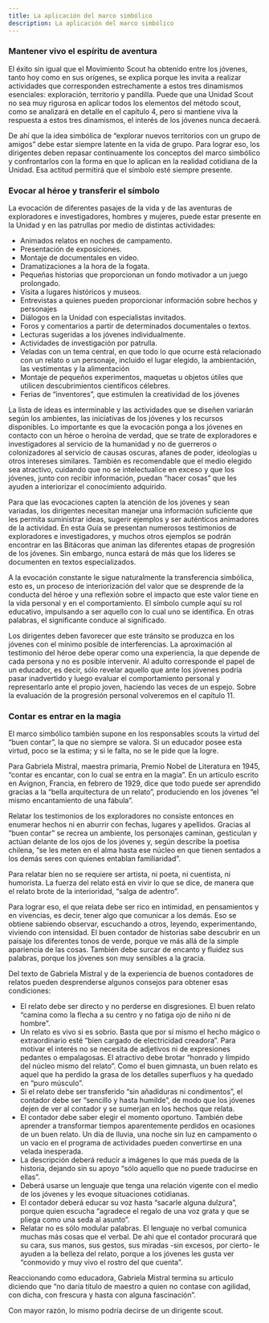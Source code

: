 ```yaml
---
title: La aplicación del marco simbólico
description: La aplicación del marco simbólico
---
```


### Mantener vivo el espíritu de aventura

El éxito sin igual que el Movimiento Scout ha obtenido entre los jóvenes, tanto hoy como en sus orígenes, se explica porque les invita a realizar actividades que corresponden estrechamente a estos tres dinamismos esenciales: exploración, territorio y pandilla. Puede que una Unidad Scout no sea muy rigurosa en aplicar todos los elementos del método scout, como se analizará en detalle en el capítulo 4, pero si mantiene viva la respuesta a estos tres dinamismos, el interés de los jóvenes nunca decaerá.

De ahí que la idea simbólica de “explorar nuevos territorios con un grupo de amigos” debe estar siempre latente en la vida de grupo. Para lograr eso, los dirigentes deben repasar continuamente los conceptos del marco simbólico y confrontarlos con la forma en que lo aplican en la realidad cotidiana de la Unidad. Esa actitud permitirá que el símbolo esté siempre presente.

### Evocar al héroe y transferir el símbolo

La evocación de diferentes pasajes de la vida y de las aventuras de exploradores e investigadores, hombres y mujeres, puede estar presente en la Unidad y en las patrullas por medio de distintas actividades:

- Animados relatos en noches de campamento.
- Presentación de exposiciones.
- Montaje de documentales en video.
- Dramatizaciones a la hora de la fogata.
- Pequeñas historias que proporcionan un fondo motivador a un juego prolongado.
- Visita a lugares históricos y museos.
- Entrevistas a quienes pueden proporcionar información sobre hechos y personajes
- Diálogos en la Unidad con especialistas invitados.
- Foros y comentarios a partir de determinados documentales o textos.
- Lecturas sugeridas a los jóvenes individualmente.
- Actividades de investigación por patrulla.
- Veladas con un tema central, en que todo lo que ocurre está relacionado con un relato o un personaje, incluido el lugar elegido, la ambientación, las vestimentas y la alimentación
- Montaje de pequeños experimentos, maquetas u objetos útiles que utilicen descubrimientos científicos célebres.
- Ferias de “inventores”, que estimulen la creatividad de los jóvenes

La lista de ideas es interminable y las actividades que se diseñen variarán según los ambientes, las iniciativas de los jóvenes y los recursos disponibles. Lo importante es que la evocación ponga a los jóvenes en contacto con un héroe o heroína de verdad, que se trate de exploradores e investigadores al servicio de la humanidad y no de guerreros o colonizadores al servicio de causas oscuras, afanes de poder, ideologías u otros intereses similares. También es recomendable que el medio elegido sea atractivo, cuidando que no se intelectualice en exceso y que los jóvenes, junto con recibir información, puedan “hacer cosas” que les ayuden a interiorizar el conocimiento adquirido.

Para que las evocaciones capten la atención de los jóvenes y sean variadas, los dirigentes necesitan manejar una información suficiente que les permita suministrar ideas, sugerir ejemplos y ser auténticos animadores de la actividad. En esta Guía se presentan numerosos testimonios de exploradores e investigadores, y muchos otros ejemplos se podrán encontrar en las Bitácoras que animan las diferentes etapas de progresión de los jóvenes. Sin embargo, nunca estará de más que los líderes se documenten en textos especializados.

A la evocación constante le sigue naturalmente la transferencia simbólica, esto es, un proceso de interiorización del valor que se desprende de la conducta del héroe y una reflexión sobre el impacto que este valor tiene en la vida personal y en el comportamiento. El símbolo cumple aquí su rol educativo, impulsando a ser aquello con lo cual uno se identifica. En otras palabras, el significante conduce al significado.

Los dirigentes deben favorecer que este tránsito se produzca en los jóvenes con el mínimo posible de interferencias. La aproximación al testimonio del héroe debe operar como una experiencia, la que depende de cada persona y no es posible intervenir. Al adulto corresponde el papel de un educador, es decir, sólo revelar aquello que ante los jóvenes podría pasar inadvertido y luego evaluar el comportamiento personal y representarlo ante el propio joven, haciendo las veces de un espejo. Sobre la evaluación de la progresión personal volveremos en el capítulo 11.

### Contar es entrar en la magia

El marco simbólico también supone en los responsables scouts la virtud del “buen contar”, la que no siempre se valora. Si un educador posee esta virtud, poco se la estima; y si le falta, no se le pide que la logre.

Para Gabriela Mistral, maestra primaria, Premio Nobel de Literatura en 1945, “contar es encantar, con lo cual se entra en la magia”. En un artículo escrito en Avignon, Francia, en febrero de 1929, dice que todo puede ser aprendido gracias a la “bella arquitectura de un relato”, produciendo en los jóvenes “el mismo encantamiento de una fábula”.

Relatar los testimonios de los exploradores no consiste entonces en enumerar hechos ni en aburrir con fechas, lugares y apellidos. Gracias al “buen contar” se recrea un ambiente, los personajes caminan, gesticulan y actúan delante de los ojos de los jóvenes y, según describe la poetisa chilena, “se les meten en el alma hasta ese núcleo en que tienen sentados a los demás seres con quienes entablan familiaridad”.

Para relatar bien no se requiere ser artista, ni poeta, ni cuentista, ni humorista. La fuerza del relato está en vivir lo que se dice, de manera que el relato brote de la interioridad, “salga de adentro”.

Para lograr eso, el que relata debe ser rico en intimidad, en pensamientos y en vivencias, es decir, tener algo que comunicar a los demás. Eso se obtiene sabiendo observar, escuchando a otros, leyendo, experimentando, viviendo con intensidad. El buen contador de historias sabe descubrir en un paisaje los diferentes tonos de verde, porque ve más allá de la simple apariencia de las cosas. También debe surcar de encanto y fluidez sus palabras, porque los jóvenes son muy sensibles a la gracia.

Del texto de Gabriela Mistral y de la experiencia de buenos contadores de relatos pueden desprenderse algunos consejos para obtener esas condiciones:

- El relato debe ser directo y no perderse en disgresiones. El buen relato “camina como la flecha a su centro y no fatiga ojo de niño ni de hombre”.
- Un relato es vivo si es sobrio. Basta que por sí mismo el hecho mágico o extraordinario esté “bien cargado de electricidad creadora”. Para motivar el interés no se necesita de adjetivos ni de expresiones pedantes o empalagosas. El atractivo debe brotar “honrado y límpido del núcleo mismo del relato”. Como el buen gimnasta, un buen relato es aquel que ha perdido la grasa de los detalles superfluos y ha quedado en “puro músculo”.
- Si el relato debe ser transferido “sin añadiduras ni condimentos”, el contador debe ser “sencillo y hasta humilde”, de modo que los jóvenes dejen de ver al contador y se sumerjan en los hechos que relata.
- El contador debe saber elegir el momento oportuno. También debe aprender a transformar tiempos aparentemente perdidos en ocasiones de un buen relato. Un día de lluvia, una noche sin luz en campamento o un vacío en el programa de actividades pueden convertirse en una velada inesperada.
- La descripción deberá reducir a imágenes lo que más pueda de la historia, dejando sin su apoyo “sólo aquello que no puede traducirse en ellas”.
- Deberá usarse un lenguaje que tenga una relación vigente con el medio de los jóvenes y les evoque situaciones cotidianas.
- El contador deberá educar su voz hasta “sacarle alguna dulzura”, porque quien escucha “agradece el regalo de una voz grata y que se pliega como una seda al asunto”.
- Relatar no es sólo modular palabras. El lenguaje no verbal comunica muchas más cosas que el verbal. De ahí que el contador procurará que su cara, sus manos, sus gestos, sus miradas -sin excesos, por cierto- le ayuden a la belleza del relato, porque a los jóvenes les gusta ver “conmovido y muy vivo el rostro del que cuenta”.

Reaccionando como educadora, Gabriela Mistral termina su artículo diciendo que “no daría título de maestro a quien no contase con agilidad, con dicha, con frescura y hasta con alguna fascinación”.

Con mayor razón, lo mismo podría decirse de un dirigente scout.
